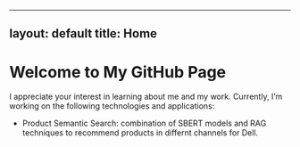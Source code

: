 
---
layout: default
title: Home
---

# Welcome to My GitHub Page

<!-- This is the main page of my GitHub Pages site. Navigate using the links below:

- [Home](/)
- [About](/about/)
- [CV](/cv/)
- [Blogs](/blogs/) -->

I appreciate your interest in learning about me and my work. Currently, I’m working on the following technologies and applications:

- Product Semantic Search: combination of SBERT models and RAG techniques to recommend products in differnt channels for Dell.
